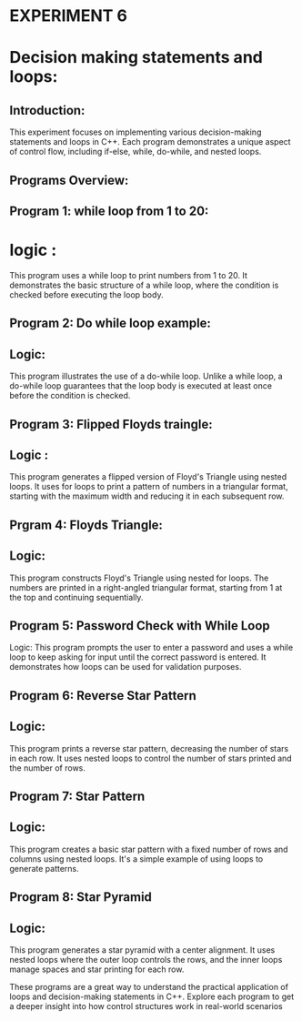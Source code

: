 # EXPERIMENT 6
# Decision making statements and loops:
## Introduction:
This experiment focuses on implementing various decision-making statements and loops in C++. Each program demonstrates a unique aspect of control flow, including if-else, while, do-while, and nested loops.  
## Programs Overview:
## Program 1: while loop from 1 to 20:
# logic :
This program uses a while loop to print numbers from 1 to 20. It demonstrates the basic structure of a while loop, where the condition is checked before executing the loop body.  
## Program 2: Do while loop example:  
## Logic:  
This program illustrates the use of a do-while loop. Unlike a while loop, a do-while loop guarantees that the loop body is executed at least once before the condition is checked.  
## Program 3: Flipped Floyds traingle:
## Logic :  
This program generates a flipped version of Floyd's Triangle using nested loops. It uses for loops to print a pattern of numbers in a triangular format, starting with the maximum width and reducing it in each subsequent row.  
## Prgram 4: Floyds Triangle:
## Logic:
This program constructs Floyd's Triangle using nested for loops. The numbers are printed in a right-angled triangular format, starting from 1 at the top and continuing sequentially.   
## Program 5: Password Check with While Loop
Logic:
This program prompts the user to enter a password and uses a while loop to keep asking for input until the correct password is entered. It demonstrates how loops can be used for validation purposes.  

## Program 6: Reverse Star Pattern
## Logic:
This program prints a reverse star pattern, decreasing the number of stars in each row. It uses nested loops to control the number of stars printed and the number of rows.  

## Program 7: Star Pattern
## Logic:
This program creates a basic star pattern with a fixed number of rows and columns using nested loops. It's a simple example of using loops to generate patterns.  

## Program 8: Star Pyramid
## Logic:
This program generates a star pyramid with a center alignment. It uses nested loops where the outer loop controls the rows, and the inner loops manage spaces and star printing for each row.  

These programs are a great way to understand the practical application of loops and decision-making statements in C++. Explore each program to get a deeper insight into how control structures work in real-world scenarios  



